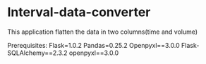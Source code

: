 # Interval-data-converter

This application flatten the data in two columns(time and volume)

Prerequisites:
Flask=1.0.2
Pandas=0.25.2
Openpyxl==3.0.0
Flask-SQLAlchemy==2.3.2
openpyxl==3.0.0
